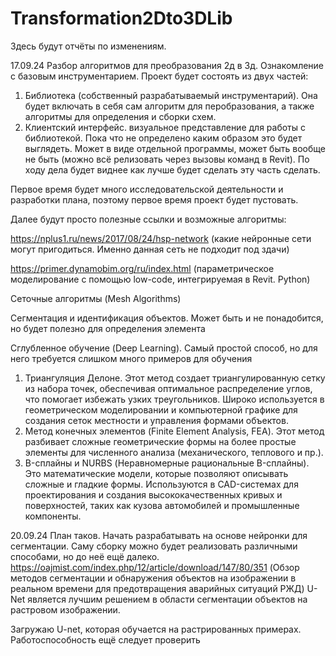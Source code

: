 # Transformation2Dto3DLib

Здесь будут отчёты по изменениям.

17.09.24
Разбор алгоритмов для преобразования 2д в 3д. Ознакомление с базовым инструментарием. 
Проект будет состоять из двух частей:
  1) Библиотека (собственный разрабатываемый инструментарий). Она будет включать в себя сам алгоритм для перобразования, а также алгоритмы для определения и сборки схем.
  2) Клиентский интерфейс. визуальное представление для работы с библиотекой. Пока что не определено каким образом это будет выглядеть. Может в виде отдельной программы, может быть вообще не быть (можно всё релизовать через вызовы команд в Revit). По ходу дела будет виднее как лучше будет сделать эту часть сделать.

Первое время будет много исследовательской деятельности и разработки плана, поэтому первое время проект будет пустовать.

Далее будут просто полезные ссылки и возможные алгоритмы:

https://nplus1.ru/news/2017/08/24/hsp-network (какие нейронные сети могут пригодиться. Именно данная сеть не подходит под здачи)

https://primer.dynamobim.org/ru/index.html (параметрическое моделирование с помощью low-code, интегрируемая в Revit. Python)

Сеточные алгоритмы (Mesh Algorithms)

Сегментация и идентификация объектов. Может быть и не понадобится, но будет полезно для определения элемента

Сглубленное обучение (Deep Learning). Самый простой способ, но для него требуется слишком много примеров для обучения

  1) Триангуляция Делоне. Этот метод создает триангулированную сетку из набора точек, обеспечивая оптимальное распределение углов, что помогает избежать узких треугольников. Широко используется в геометрическом моделировании и компьютерной графике для создания сеток местности и управления формами объектов.
  2) Метод конечных элементов (Finite Element Analysis, FEA). Этот метод разбивает сложные геометрические формы на более простые элементы для численного анализа (механического, теплового и пр.).
  3) B-сплайны и NURBS (Неравномерные рациональные B-сплайны). Это математические модели, которые позволяют описывать сложные и гладкие формы. Используются в CAD-системах для проектирования и создания высококачественных кривых и поверхностей, таких как кузова автомобилей и промышленные компоненты.





20.09.24
План таков. Начать разрабатывать на основе нейронки для сегментации. Саму сборку можно будет реализовать различными способами, но до неё ещё далеко.
https://oajmist.com/index.php/12/article/download/147/80/351 (Обзор методов сегментации и обнаружения объектов на изображении в реальном времени для предотвращения аварийных ситуаций РЖД)
U-Net является лучшим решением в области сегментации объектов на растровом изображении.

Загружаю U-net, которая обучается на растрированных примерах. Работоспособность ещё следует проверить
